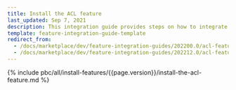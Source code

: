 ```yaml
---
title: Install the ACL feature
last_updated: Sep 7, 2021
description: This integration guide provides steps on how to integrate the ACL feature into a Spryker project.
template: feature-integration-guide-template
redirect_from:
  - /docs/marketplace/dev/feature-integration-guides/202200.0/acl-feature-integration.html
  - /docs/marketplace/dev/feature-integration-guides/202212.0/acl-feature-integration.html   
---
```


{% include pbc/all/install-features/{{page.version}}/install-the-acl-feature.md %} <!-- To edit, see /_includes/pbc/all/install-features/202212.0/install-the-acl-feature.md -->
